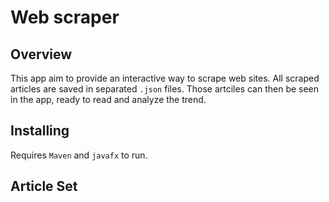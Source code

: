 # Web scraper
## Overview
This app aim to provide an interactive way to scrape web sites. All scraped articles are saved in separated `.json` files. Those artciles can then be seen in the app, ready to read and analyze the trend.
## Installing
Requires `Maven` and `javafx` to run. 
## Article Set
